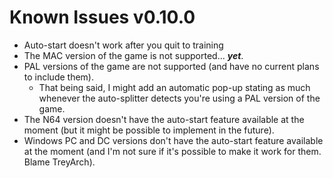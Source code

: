 # Known Issues v0.10.0
* Auto-start doesn't work after you quit to training
* The MAC version of the game is not supported... ***yet***.
* PAL versions of the game are not supported (and have no current plans to include them).
  * That being said, I might add an automatic pop-up stating as much whenever the auto-splitter detects you're using a PAL version of the game. 
* The N64 version doesn't have the auto-start feature available at the moment (but it might be possible to implement in the future).
* Windows PC and DC versions don't have the auto-start feature available at the moment (and I'm not sure if it's possible to make it work for them. Blame TreyArch).
